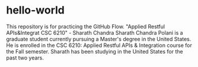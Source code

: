 # hello-world
This repository is for practicing the GitHub Flow. "Applied Restful APIs&amp;Integrat CSC 6210" - Sharath Chandra 
Sharath Chandra Polani is a graduate student currently pursuing a Master's degree in the United States. He is enrolled in the CSC 6210: Applied Restful APIs & Integration course for the Fall semester. Sharath has been studying in the United States for the past two years.
